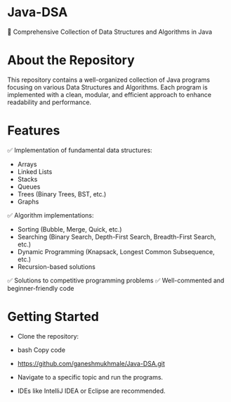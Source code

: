 # Java-DSA
🚀 Comprehensive Collection of Data Structures and Algorithms in Java

# About the Repository
This repository contains a well-organized collection of Java programs focusing on various Data Structures and Algorithms. Each program is implemented with a clean, modular, and efficient approach to enhance readability and performance.

# Features
✅ Implementation of fundamental data structures:
* Arrays
* Linked Lists
* Stacks
* Queues
* Trees (Binary Trees, BST, etc.)
* Graphs
  
✅ Algorithm implementations:
* Sorting (Bubble, Merge, Quick, etc.)
* Searching (Binary Search, Depth-First Search, Breadth-First Search, etc.)
* Dynamic Programming (Knapsack, Longest Common Subsequence, etc.)
* Recursion-based solutions
  
✅ Solutions to competitive programming problems
✅ Well-commented and beginner-friendly code

# Getting Started
* Clone the repository:
- bash
Copy code
* https://github.com/ganeshmukhmale/Java-DSA.git
* Navigate to a specific topic and run the programs.

* IDEs like IntelliJ IDEA or Eclipse are recommended.
